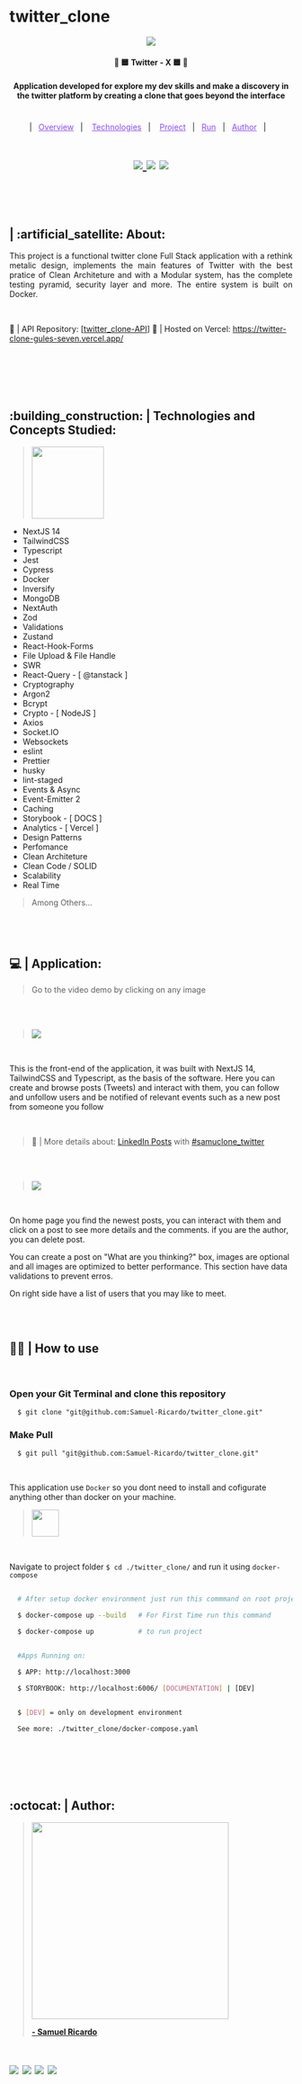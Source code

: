 # twitter_clone

<p align="center"> 
  <a href="https://fullcycle.com.br/" target="_blank">
    <img width="auto" src="./README_FILES/_41122539-a504-4d4c-8d40-90b50423972e.jpg"/>
  </a> 
</p>

<h4 align="center" >🚀 🟦 Twitter - X 🟦 🚀</h4>

<h4 align="center">
  Application developed for explore my dev skills and make a discovery in the twitter platform by creating a clone that goes beyond the interface
</h4>

#

<p align="center">
  |&nbsp;&nbsp;
  <a style="color: #8a4af3;" href="#project">Overview</a>&nbsp;&nbsp;&nbsp;|&nbsp;&nbsp;&nbsp;
  <a style="color: #8a4af3;" href="#techs">Technologies</a>&nbsp;&nbsp;&nbsp;|&nbsp;&nbsp;&nbsp;
  <a style="color: #8a4af3;" href="#app">Project</a>&nbsp;&nbsp;&nbsp;|&nbsp;&nbsp;
  <a style="color: #8a4af3;" href="#run-project">Run</a>&nbsp;&nbsp;&nbsp;|&nbsp;&nbsp;
  <a style="color: #8a4af3;" href="#author">Author</a>&nbsp;&nbsp;&nbsp;|&nbsp;&nbsp;&nbsp;
</p>

#

<h1 align="center">
  
  <a href="https://github.com/Samuel-Ricardo">
    <img src="https://img.shields.io/static/v1?label=&message=Samuel%20Ricardo&color=black&style=for-the-badge&logo=GITHUB"/>
  </a>

  <a herf="https://www.instagram.com/samuel_ricardo.ex/">
    <img src='https://img.shields.io/static/v1?label=&message=Samuel.ex&color=black&style=for-the-badge&logo=instagram'/> 
  </a>

  <a herf='https://www.linkedin.com/in/samuel-ricardo/'>
    <img src='https://img.shields.io/static/v1?label=&message=Samuel%20Ricardo&color=black&style=for-the-badge&logo=LinkedIn'/> 
  </a>

</h1>

<br>

<p id="project"/>

<br>

<h2>  | :artificial_satellite: About:  </h2>

<p align="justify">
  This project is a functional twitter clone Full Stack application with a rethink metalic design, implements the main features of Twitter with the best pratice of Clean Architeture and with a Modular system, has the complete testing pyramid, security layer and more. The entire system is built on Docker.
</p>

<br>

🔭 | API Repository: [[twitter_clone-API](https://github.com/Samuel-Ricardo/twitter_clone-api)]
📡 | Hosted on Vercel: https://twitter-clone-gules-seven.vercel.app/

<br>

#

<br>

<h2 id="techs">
  :building_construction: | Technologies and Concepts Studied:
</h2>

> <a href='https://nextjs.org/'> <img width="128px" src="https://cdn.dribbble.com/userupload/4083900/file/original-af6fd9a0f697fc74d006f73f0e9d1ed5.png?resize=1024x576" /> </a>

- NextJS 14
- TailwindCSS
- Typescript
- Jest
- Cypress
- Docker
- Inversify
- MongoDB
- NextAuth
- Zod
- Validations
- Zustand
- React-Hook-Forms
- File Upload & File Handle
- SWR
- React-Query - [ @tanstack ]
- Cryptography
- Argon2
- Bcrypt
- Crypto - [ NodeJS ]
- Axios
- Socket.IO
- Websockets
- eslint
- Prettier
- husky
- lint-staged
- Events & Async
- Event-Emitter 2
- Caching
- Storybook - [ DOCS ]
- Analytics - [ Vercel ]
- Design Patterns
- Perfomance
- Clean Architeture
- Clean Code / SOLID
- Scalability
- Real Time

> Among Others...

#

<br>

<h2 id="app">
  💻 | Application:
</h2>

> Go to the video demo by clicking on any image

  <br>
  <br>

> <a href="./README_FILES/video_demo/"> <img width="auto" src="./README_FILES/_5cc71638-1246-4488-9b29-d0b574e59a6e.jpg"/> </a>

<br>

<p>
  This is the front-end of the application, it was built with NextJS 14, TailwindCSS and Typescript, as the basis of the software. Here you can create and browse posts (Tweets) and interact with them, you can follow and unfollow users and be notified of relevant events such as a new post from someone you follow
</p>

<br>

> 📑 | More details about: [LinkedIn Posts](https://www.linkedin.com/in/samuel-ricardo/recent-activity/all/) with [#samuclone_twitter](https://www.linkedin.com/search/results/content/?keywords=%23samuclone_twitter&origin=FACETED_SEARCH&sid=VXl&sortBy=%22date_posted%22)

<br>
<br>

> <a href="./README_FILES/video_demo/"> <img width="auto" src="./README_FILES/demo_posts.png"/> </a>

<br>

<p>
  On home page you find the newest posts, you can interact with them and click on a post to see more details and the comments. if you are the author, you can delete post.
</p>

<p>
  You can create a post on "What are you thinking?" box, images are optional and all images are optimized to better performance. This section have data validations to prevent erros.
</p>

<p>
  On right side have a list of users that you may like to meet.
</p>

<br>
<br>

<h2 id="run-project"> 
   👨‍💻 | How to use
</h2>

<br>

### Open your Git Terminal and clone this repository

```git
  $ git clone "git@github.com:Samuel-Ricardo/twitter_clone.git"
```

### Make Pull

```git
  $ git pull "git@github.com:Samuel-Ricardo/twitter_clone.git"
```

<br>

This application use `Docker` so you dont need to install and cofigurate anything other than docker on your machine.

> <a target="_blank" href="https://www.docker.com/"> <img width="48px" src="https://cdn.jsdelivr.net/gh/devicons/devicon/icons/docker/docker-plain-wordmark.svg" /> </a>

<br>

Navigate to project folder `$ cd ./twitter_clone/` and run it using `docker-compose`

```bash

  # After setup docker environment just run this commmand on root project folder:

  $ docker-compose up --build   # For First Time run this command

  $ docker-compose up           # to run project


```

```bash

  #Apps Running on:

  $ APP: http://localhost:3000

  $ STORYBOOK: http://localhost:6006/ [DOCUMENTATION] | [DEV]


  $ [DEV] = only on development environment

  See more: ./twitter_clone/docker-compose.yaml

```

<br>

#

<br>

<h2 id="author">
  :octocat: | Author:  
</h2>

> <a target="_blank" href="https://www.linkedin.com/in/samuel-ricardo/"> <img width="350px" src="https://github.com/Samuel-Ricardo/bolao-da-copa/blob/main/readme_files/IMG_20220904_220148_188.jpg?raw=true"/> <br> <p> <b> - Samuel Ricardo</b> </p></a>

<h1>
  <a herf='https://github.com/Samuel-Ricardo'>
    <img src='https://img.shields.io/static/v1?label=&message=Samuel%20Ricardo&color=black&style=for-the-badge&logo=GITHUB'> 
  </a>
  
  <a herf='https://www.instagram.com/samuel_ricardo.ex/'>
    <img src='https://img.shields.io/static/v1?label=&message=Samuel.ex&color=black&style=for-the-badge&logo=instagram'> 
  </a>
  
  <a herf='https://twitter.com/SamuelR84144340'>
    <img src='https://img.shields.io/static/v1?label=&message=Samuel%20Ricardo&color=black&style=for-the-badge&logo=twitter'> 
  </a>
  
   <a herf='https://www.linkedin.com/in/samuel-ricardo/'>
    <img src='https://img.shields.io/static/v1?label=&message=Samuel%20Ricardo&color=black&style=for-the-badge&logo=LinkedIn'> 
  </a>
</h1>
